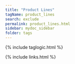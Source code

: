 ```yaml
---
title: "Product Lines"
tagName: product_lines
search: exclude
permalink: product_lines.html
sidebar: mydoc_sidebar
folder: tags
---
```

{% include taglogic.html %}

{% include links.html %}
